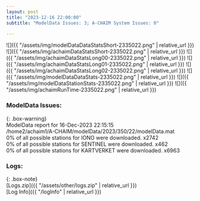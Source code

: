 ```yaml
---
layout: post
title: "2023-12-16 22:00:00"
subtitle: "ModelData Issues: 3; A-CHAIM System Issues: 0"

---
```


![]({{ "/assets/img/modelDataDataStatsShort-2335022.png" | relative_url }})
![]({{ "/assets/img/achaimDataStatsShort-2335022.png" | relative_url }})
![]({{ "/assets/img/achaimDataStatsLong00-2335022.png" | relative_url }})
![]({{ "/assets/img/achaimDataStatsLong01-2335022.png" | relative_url }})
![]({{ "/assets/img/achaimDataStatsLong02-2335022.png" | relative_url }})
![]({{ "/assets/img/modelDataDataStats-2335022.png" | relative_url }})
![]({{ "/assets/img/modelDataStationStats-2335022.png" | relative_url }})
![]({{ "/assets/img/achaimRunTime-2335022.png" | relative_url }})


### ModelData Issues:  
  
{: .box-warning}  
 ModelData report for 16-Dec-2023 22:15:15   
 /home2/achaim1/A-CHAIM/modelData/2023/350/22/modelData.mat   
 0% of all possible stations for IONO were downloaded. x2742   
 0% of all possible stations for SENTINEL were downloaded. x462   
 0% of all possible stations for KARTVERKET were downloaded. x6963   
  


### Logs:  
  
{: .box-note}  
[Logs.zip]({{ "/assets/other/logs.zip" | relative_url }})  
[Log Info]({{ "/logInfo" | relative_url }})  
